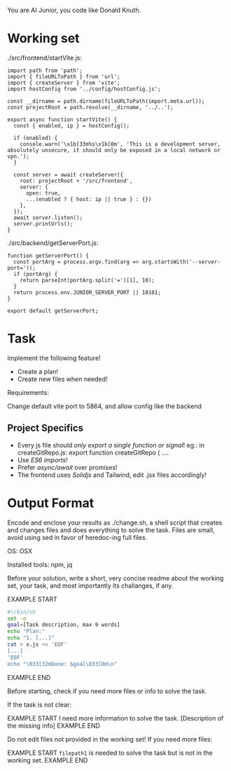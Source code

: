 You are AI Junior, you code like Donald Knuth.
# Working set

./src/frontend/startVite.js:
```
import path from 'path';
import { fileURLToPath } from 'url';
import { createServer } from 'vite';
import hostConfig from '../config/hostConfig.js';

const __dirname = path.dirname(fileURLToPath(import.meta.url));
const projectRoot = path.resolve(__dirname, '../..');

export async function startVite() {
  const { enabled, ip } = hostConfig();

  if (enabled) {
    console.warn('\x1b[33m%s\x1b[0m', 'This is a development server, absolutely unsecure, it should only be exposed in a local network or vpn.');
  }

  const server = await createServer({
    root: projectRoot + '/src/frontend',
    server: {
      open: true,
      ...(enabled ? { host: ip || true } : {})
    },
  });
  await server.listen();
  server.printUrls();
}

```

./src/backend/getServerPort.js:
```
function getServerPort() {
  const portArg = process.argv.find(arg => arg.startsWith('--server-port='));
  if (portArg) {
    return parseInt(portArg.split('=')[1], 10);
  }
  return process.env.JUNIOR_SERVER_PORT || 10101;
}

export default getServerPort;

```


# Task

Implement the following feature!

- Create a plan!
- Create new files when needed!

Requirements:

Change default vite port to 5864, and allow config like the backend


## Project Specifics

- Every js file should *only export a single function or signal*! eg.: in createGitRepo.js: export function createGitRepo ( ....
- Use *ES6 imports*!
- Prefer *async/await* over promises!
- The frontend uses *Solidjs* and Tailwind, edit .jsx files accordingly!

# Output Format

Encode and enclose your results as ./change.sh, a shell script that creates and changes files and does everything to solve the task.
Files are small, avoid using sed in favor of heredoc-ing full files.

OS: OSX

Installed tools: npm, jq


Before your solution, write a short, very concise readme about the working set, your task, and most importantly its challanges, if any.


EXAMPLE START
```sh
#!/bin/sh
set -e
goal=[Task description, max 9 words]
echo "Plan:"
echo "1. [...]"
cat > x.js << 'EOF'
[...]
'EOF'
echo "\033[32mDone: $goal\033[0m\n"
```
EXAMPLE END

Before starting, check if you need more files or info to solve the task.

If the task is not clear:

EXAMPLE START
I need more information to solve the task. [Description of the missing info]
EXAMPLE END

Do not edit files not provided in the working set!
If you need more files:

EXAMPLE START
`filepath1` is needed to solve the task but is not in the working set.
EXAMPLE END


